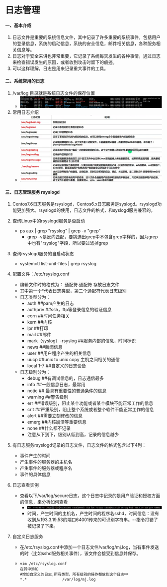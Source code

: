 # 日志管理



#### 一、基本介绍

1. 日志文件是重要的系统信息文件，其中记录了许多重要的系统事件，包括用户的登录信息，系统的启动信息，系统的安全信息，邮件相关信息，各种服务相关信息等。
2. 日志对于安全来讲也非常重要，它记录了系统每天发生的各种事情，通过日志来检查错误发生的原因，或者收到攻击时留下的痕迹。
3. 可以这样理解，日志是用来记录重大事件的工具。

#### 二、系统常用的日志

1. /var/log 目录就是系统日志文件的保存位置
   - <img src="../asset/image-20230309170205351.png">
2. 常用日志介绍
   - <img src="../asset/image-20230309170545382.png">

#### 三、日志管理服务 rsyslogd

1. Centos7.6日志服务是rsyslogd，Centos6.x日志服务是syslogd。rsyslogd功能更加强大。rsyslogd的使用，日志文件的格式，和syslogd服务兼容的。

2. 查询Linux中的rsyslogd服务是否启动

   - ps aux | grep "rsyslog" | grep -v "grep"
     - grep -v是反向匹配，要挑选出grep中不包含grep字样的，因为grep中也有"rsyslog"字段，所以要过滤掉grep

3. 查询rsyslogd服务的自启动状态

   - systemctl list-unit-files | grep rsyslog

4. 配置文件：/etc/rsyslog.conf

   - 编辑文件时的格式为： 通配符.通配符  存放日志文件
   - 其中第一个*代表日志类型，第二个通配符代表日志级别
   - 日志类型分为：
     - auth   ##pam产生的日志
     - authpriv  ##ssh，ftp等登录信息的验证信息
     - corn  ##时间任务相关
     - kern  ##内核
     - lpr ##打印
     - mail ##邮件
     - mark（syslog）-rsyslog   ##服务内部的信息，时间标识
     - news  ##新闻信息
     - user  ##用户程序产生的相关信息
     - uucp  ##unix to unix copy 主机之间相关的通信
     - local 1-7  ##自定义的日志设备
   - 日志级别分为：
     - debug  ##有调试信息的，日志通信最多
     - info  ##一般信息日志，最常用
     - notic ## 最具有重要性的普通条件的信息
     - warning ##警告级别
     - err ##错误级别，阻止某个功能或者某个模块不能正常工作的信息
     - crit ##严重级别，阻止整个系统或者整个软件不能正常工作的信息
     - alert ##需要立刻修改的信息
     - emerg ##内核崩溃等重要信息
     - none ##什么都不记录
     - 注意从下到下，级别从低到高，记录的信息越少

5. 有日志服务rsyslogd记录的日志文件，日志文件的格式包含以下4列：

   - 事件产生的时间
   - 产生事件的服务器的主机名
   - 产生事件的服务器或程序名
   - 事件的具体信息

6. 日志查看实例

   - 查看以下/var/log/secure日志，这个日志中记录的是用户验证和授权方面的信息，来分析如何查看
     - <img src="../asset/image-20230309173538586.png">
     - 时间，产生时间的主机名，产生时间的程序名sshd，时间信息：没有收到从193.3.19.53的端口64001传来的可识别字符串。--指令打错了被记录了下来。

7. 自定义日志服务

   - 在/etc/rsyslog.conf中添加一个日志文件/var/log/mj.log，当有事件发送的时（比如sshd服务相关事件），该文件会接受到信息并保存。

   - ```
     vim /etc/rsyslog.conf
     在其中添加
     #增加自定义的日志,所有类型，所有级别的操作都放到这个日志中
     *.*				/var/log/mj.log
     ```

